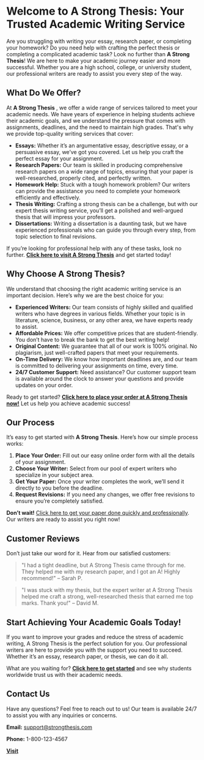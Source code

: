 # Welcome to A Strong Thesis: Your Trusted Academic Writing Service

Are you struggling with writing your essay, research paper, or completing your homework? Do you need help with crafting the perfect thesis or completing a complicated academic task? Look no further than **A Strong Thesis**! We are here to make your academic journey easier and more successful. Whether you are a high school, college, or university student, our professional writers are ready to assist you every step of the way.

## What Do We Offer?

At **A Strong Thesis** , we offer a wide range of services tailored to meet your academic needs. We have years of experience in helping students achieve their academic goals, and we understand the pressure that comes with assignments, deadlines, and the need to maintain high grades. That's why we provide top-quality writing services that cover:

- **Essays:** Whether it’s an argumentative essay, descriptive essay, or a persuasive essay, we’ve got you covered. Let us help you craft the perfect essay for your assignment.
- **Research Papers:** Our team is skilled in producing comprehensive research papers on a wide range of topics, ensuring that your paper is well-researched, properly cited, and perfectly written.
- **Homework Help:** Stuck with a tough homework problem? Our writers can provide the assistance you need to complete your homework efficiently and effectively.
- **Thesis Writing:** Crafting a strong thesis can be a challenge, but with our expert thesis writing service, you’ll get a polished and well-argued thesis that will impress your professors.
- **Dissertations:** Writing a dissertation is a daunting task, but we have experienced professionals who can guide you through every step, from topic selection to final revisions.

If you’re looking for professional help with any of these tasks, look no further. **[Click here to visit A Strong Thesis](https://tinyurl.com/topessay?keyword=a+strong+thesis)** and get started today!

## Why Choose A Strong Thesis?

We understand that choosing the right academic writing service is an important decision. Here’s why we are the best choice for you:

- **Experienced Writers:** Our team consists of highly skilled and qualified writers who have degrees in various fields. Whether your topic is in literature, science, business, or any other area, we have experts ready to assist.
- **Affordable Prices:** We offer competitive prices that are student-friendly. You don’t have to break the bank to get the best writing help!
- **Original Content:** We guarantee that all of our work is 100% original. No plagiarism, just well-crafted papers that meet your requirements.
- **On-Time Delivery:** We know how important deadlines are, and our team is committed to delivering your assignments on time, every time.
- **24/7 Customer Support:** Need assistance? Our customer support team is available around the clock to answer your questions and provide updates on your order.

Ready to get started? **[Click here to place your order at A Strong Thesis now!](https://tinyurl.com/topessay?keyword=a+strong+thesis)** Let us help you achieve academic success!

## Our Process

It’s easy to get started with **A Strong Thesis**. Here’s how our simple process works:

1. **Place Your Order:** Fill out our easy online order form with all the details of your assignment.
2. **Choose Your Writer:** Select from our pool of expert writers who specialize in your subject area.
3. **Get Your Paper:** Once your writer completes the work, we’ll send it directly to you before the deadline.
4. **Request Revisions:** If you need any changes, we offer free revisions to ensure you’re completely satisfied.

**Don’t wait!** [Click here to get your paper done quickly and professionally](https://tinyurl.com/topessay?keyword=a+strong+thesis). Our writers are ready to assist you right now!

## Customer Reviews

Don’t just take our word for it. Hear from our satisfied customers:

> "I had a tight deadline, but A Strong Thesis came through for me. They helped me with my research paper, and I got an A! Highly recommend!" – Sarah P.

> "I was stuck with my thesis, but the expert writer at A Strong Thesis helped me craft a strong, well-researched thesis that earned me top marks. Thank you!" – David M.

## Start Achieving Your Academic Goals Today!

If you want to improve your grades and reduce the stress of academic writing, A Strong Thesis is the perfect solution for you. Our professional writers are here to provide you with the support you need to succeed. Whether it’s an essay, research paper, or thesis, we can do it all.

What are you waiting for? **[Click here to get started](https://tinyurl.com/topessay?keyword=a+strong+thesis)** and see why students worldwide trust us with their academic needs.

## Contact Us

Have any questions? Feel free to reach out to us! Our team is available 24/7 to assist you with any inquiries or concerns.

**Email:** [support@strongthesis.com](mailto:support@strongthesis.com)

**Phone:** 1-800-123-4567

**[Visit](https://tinyurl.com/topessay?keyword=a+strong+thesis)**

